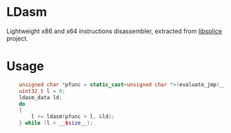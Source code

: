 # LDasm
Lightweight x86 and x64 instructions disassembler, extracted from [libsplice](https://github.com/vol4ok/libsplice) project.

# Usage
```C++
	unsigned char *pfunc = static_cast<unsigned char *>(evaluate_jmp(__$func__));
	uint32_t l = 0;
	ldasm_data ld;
	do 
	{
		l += ldasm(pfunc + l, &ld);
	} while (l < __$size__);
```
